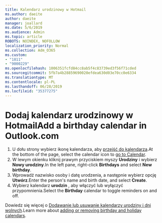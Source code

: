 ```yaml
---
title: Kalendarz urodzinowy w Hotmail
ms.author: daeite
author: daeite
manager: joallard
ms.date: 5/6/2019
ms.audience: Admin
ms.topic: article
ROBOTS: NOINDEX, NOFOLLOW
localization_priority: Normal
ms.collection: Adm_O365
ms.custom:
- "1811"
- "9000229"
ms.openlocfilehash: 1006351fcfd84cc8ab5f4c83739ed3f56f71cded
ms.sourcegitcommit: 5fb7a4b28859690020efdea630d03e70cc0e6334
ms.translationtype: MT
ms.contentlocale: pl-PL
ms.lasthandoff: 06/28/2019
ms.locfileid: "35377275"
---
```

# <a name="add-a-birthday-calendar-in-outlookcom"></a><span data-ttu-id="cc5e3-102">Dodaj kalendarz urodzinowy w Hotmail</span><span class="sxs-lookup"><span data-stu-id="cc5e3-102">Add a birthday calendar in Outlook.com</span></span>

1. <span data-ttu-id="cc5e3-103">U dołu strony wybierz ikonę kalendarza, aby [przejść do kalendarza](https://outlook.live.com/mail/calendar).</span><span class="sxs-lookup"><span data-stu-id="cc5e3-103">At the bottom of the page, select the calendar icon to [go to Calendar](https://outlook.live.com/mail/calendar).</span></span>
1. <span data-ttu-id="cc5e3-104">W lewym okienku kliknij prawym przyciskiem myszy **Urodziny** i wybierz **Nowy urodziny**.</span><span class="sxs-lookup"><span data-stu-id="cc5e3-104">In the left pane, right-click **Birthdays** and select **New birthday**.</span></span>
1. <span data-ttu-id="cc5e3-105">Wprowadź nazwisko osoby i datę urodzenia, a następnie wybierz opcję **Utwórz**.</span><span class="sxs-lookup"><span data-stu-id="cc5e3-105">Enter the person's name and birth date, and select **Create**.</span></span>
1. <span data-ttu-id="cc5e3-106">Wybierz kalendarz **urodzin** , aby włączyć lub wyłączyć przypomnienia.</span><span class="sxs-lookup"><span data-stu-id="cc5e3-106">Select the **Birthday** calendar to toggle reminders on and off.</span></span>

<span data-ttu-id="cc5e3-107">Dowiedz się więcej o [Dodawanie lub usuwanie kalendarzy urodziny i dni wolnych](https://support.office.com/article/b8e636da-fda8-413f-940e-68396efa49a6).</span><span class="sxs-lookup"><span data-stu-id="cc5e3-107">Learn more about [adding or removing birthday and holiday calendars](https://support.office.com/article/b8e636da-fda8-413f-940e-68396efa49a6).</span></span>